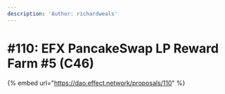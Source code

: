 ```yaml
---
description: 'Author: richardweals'
---
```


# #110: EFX PancakeSwap LP Reward Farm #5 (C46)

{% embed url="https://dao.effect.network/proposals/110" %}
